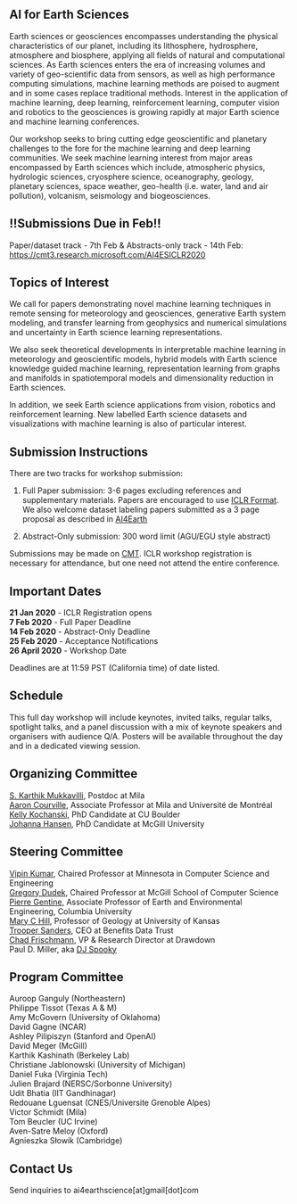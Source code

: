 ## AI for Earth Sciences

Earth sciences or geosciences encompasses understanding the physical characteristics of our planet, including its lithosphere, hydrosphere, atmosphere and biosphere, applying all fields of natural and computational sciences. As Earth sciences enters the era of increasing volumes and variety of geo-scientific data from sensors, as well as high performance computing simulations, machine learning methods are poised to augment and in some cases replace traditional methods. Interest in the application of machine learning, deep learning, reinforcement learning, computer vision and robotics to the geosciences is growing rapidly at major Earth science and machine learning conferences.

Our workshop seeks to bring cutting edge geoscientific and planetary challenges to the fore for the machine learning and deep learning communities. We seek machine learning interest from major areas encompassed by Earth sciences which include, atmospheric physics, hydrologic sciences, cryosphere science, oceanography, geology, planetary sciences, space weather, geo-health (i.e. water, land and air pollution), volcanism, seismology and biogeosciences. 

## !!Submissions Due in Feb!!
Paper/dataset track - 7th Feb & Abstracts-only track - 14th Feb: https://cmt3.research.microsoft.com/AI4ESICLR2020
 
## Topics of Interest

We call for papers demonstrating novel machine learning techniques in remote sensing for meteorology and geosciences, generative Earth system modeling, and transfer learning from geophysics and numerical simulations and uncertainty in Earth science learning representations. 

We also seek theoretical developments in interpretable machine learning in meteorology and geoscientific models, hybrid models with Earth science knowledge guided machine learning, representation learning from graphs and manifolds in spatiotemporal models and dimensionality reduction in Earth sciences. 

In addition, we seek Earth science applications from vision, robotics and reinforcement learning. New labelled Earth science datasets and visualizations with machine learning is also of particular interest.

## Submission Instructions

There are two tracks for workshop submission: 

1) Full Paper submission: 3-6 pages excluding references and supplementary materials. Papers are encouraged to use [ICLR Format](https://github.com/ICLR/Master-Template/blob/master/archive/iclr2020.zip). We also welcome dataset labeling papers submitted as a 3 page proposal as described in [AI4Earth](https://ai4edevshare.blob.core.windows.net/ai4emisc/Proposal%20Requirements.pdf)

2) Abstract-Only submission: 300 word limit (AGU/EGU style abstract)

Submissions may be made on [CMT](https://cmt3.research.microsoft.com/AI4ESICLR2020). ICLR workshop registration is necessary for attendance, but one need not attend the entire conference.  
 
## Important Dates

**21 Jan 2020** - ICLR Registration opens   
**7 Feb 2020** - Full Paper Deadline    
**14 Feb 2020** - Abstract-Only Deadline     
**25 Feb 2020** - Acceptance Notifications   
**26 April 2020** - Workshop Date     

Deadlines are at 11:59 PST (California time) of date listed.

## Schedule

This full day workshop will include keynotes, invited talks, regular talks, spotlight talks, and a panel discussion with a mix of keynote speakers and organisers with audience Q/A. Posters will be available throughout the day and in a dedicated viewing session. 

## Organizing Committee

[S. Karthik Mukkavilli](https://mila.quebec/en/person/karthik-mukkavilli/), Postdoc at Mila   
[Aaron Courville](https://mila.quebec/en/person/aaron-courville/), Associate Professor at Mila and Université de Montréal  
[Kelly Kochanski](https://www.kochanski.org/kelly/), PhD Candidate at CU Boulder  
[Johanna Hansen](https://johannah.github.io/), PhD Candidate at McGill University

## Steering Committee

[Vipin Kumar](https://www-users.cs.umn.edu/~kumar001/), Chaired Professor at Minnesota in Computer Science and Engineering  
[Gregory Dudek](http://www.cim.mcgill.ca/~dudek/), Chaired Professor at McGill School of Computer Science     
[Pierre Gentine](https://eee.columbia.edu/faculty/pierre-gentine), Associate Professor of Earth and Environmental Engineering, Columbia University    
[Mary C Hill](https://geo.ku.edu/hill-mary-c), Professor of Geology at University of Kansas    
[Trooper Sanders](https://twitter.com/troopersanders?lang=en), CEO at Benefits Data Trust     
[Chad Frischmann](https://www.drawdown.org/staff/chad-frischmann), VP & Research Director at Drawdown    
Paul D. Miller, aka [DJ Spooky](http://djspooky.com/) 

## Program Committee

Auroop Ganguly (Northeastern)  
Philippe Tissot (Texas A & M)  
Amy McGovern (University of Oklahoma)  
David Gagne (NCAR)  
Ashley Pilipiszyn (Stanford and OpenAI)  
David Meger (McGill)  
Karthik Kashinath (Berkeley Lab)  
Christiane Jablonowski (University of Michigan)  
Daniel Fuka (Virginia Tech)  
Julien Brajard (NERSC/Sorbonne University)  
Udit Bhatia (IIT Gandhinagar)  
Redouane Lguensat (CNES/Universite Grenoble Alpes)  
Victor Schmidt (Mila)  
Tom Beucler (UC Irvine)  
Aven-Satre Meloy (Oxford)  
Agnieszka Słowik (Cambridge)
 
## Contact Us

Send inquiries to ai4earthscience[at]gmail[dot]com
